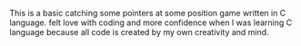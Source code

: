 This is a basic catching some pointers at some position game written in C language. felt love with coding and more confidence when I was learning C language because all code is created by my own creativity and mind.
